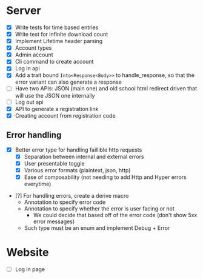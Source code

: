 # Server

- [x] Write tests for time based entries
- [x] Write test for infinite download count
- [x] Implement Lifetime header parsing
- [x] Account types
- [x] Admin account
- [x] Cli command to create account
- [x] Log in api
- [x] Add a trait bound `Into<Response<Body>>` to handle_response, so that the error variant
	can also generate a response
- [ ] Have two APIs: JSON (main one) and old school html redirect driven that will use the JSON one
	internally
- [ ] Log out api
- [x] API to generate a registration link
- [x] Creating account from registration code

## Error handling

- [x] Better error type for handling faillible http requests
    - [x] Separation between internal and external errors
    - [x] User presentable toggle
    - [x] Various error formats (plaintext, json, http)
    - [x] Ease of composability (not needing to add Http and Hyper errors everytime)

- [?] For handling errors, create a derive macro 
	- Annotation to specify error code
    - Annotation to specify whether the error is user facing or not
      - We could decide that based off of the error code (don't show 5xx error messages)
	- Such type must be an enum and implement Debug + Error

# Website

- [ ] Log in page
